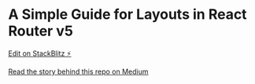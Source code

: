 # A Simple Guide for Layouts in React Router v5

[Edit on StackBlitz ⚡️](https://stackblitz.com/edit/react-router-layouts)

[Read the story behind this repo on Medium](https://medium.com/@henev/simple-guide-for-layouts-in-react-router-e32b26c12cee)
